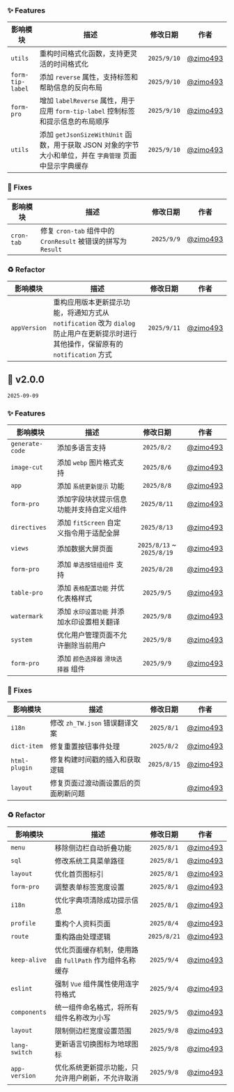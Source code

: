 ### ✨ Features

| 影响模块 | 描述 | 修改日期 | 作者 |
| --- | --- | :--: | --- |
| `utils` | 重构时间格式化函数，支持更灵活的时间格式化 | `2025/9/10` | [@zimo493](https://github.com/zimo493) |
| `form-tip-label` | 添加 `reverse` 属性，支持标签和帮助信息的反向布局 | `2025/9/10` | [@zimo493](https://github.com/zimo493) |
| `form-pro` | 增加 `labelReverse` 属性，用于应用 `form-tip-label` 控制标签和提示信息的布局顺序 | `2025/9/10` | [@zimo493](https://github.com/zimo493) |
| `utils` | 添加 `getJsonSizeWithUnit` 函数，用于获取 JSON 对象的字节大小和单位，并在 `字典管理` 页面中显示字典缓存 | `2025/9/10` | [@zimo493](https://github.com/zimo493) |

### 🐛 Fixes

| 影响模块 | 描述 | 修改日期 | 作者 |
| --- | --- | :--: | --- |
| `cron-tab` | 修复 `cron-tab` 组件中的 `CronResult` 被错误的拼写为 `Result` | `2025/9/9` | [@zimo493](https://github.com/zimo493) |

### ♻️ Refactor

| 影响模块 | 描述 | 修改日期 | 作者 |
| --- | --- | :--: | --- |
| `appVersion` | 重构应用版本更新提示功能，将通知方式从 `notification` 改为 `dialog` 防止用户在更新提示时进行其他操作，保留原有的 `notification` 方式 | `2025/9/11` | [@zimo493](https://github.com/zimo493) |

## 🎉 v2.0.0

`2025-09-09`

### ✨ Features

| 影响模块 | 描述 | 修改日期 | 作者 |
| --- | --- | :--: | --- |
| `generate-code` | 添加多语言支持 | `2025/8/2` | [@zimo493](https://github.com/zimo493) |
| `image-cut` | 添加 `webp` 图片格式支持 | `2025/8/6` | [@zimo493](https://github.com/zimo493) |
| `app` | 添加 `系统更新提示` 功能 | `2025/8/8` | [@zimo493](https://github.com/zimo493) |
| `form-pro` | 添加字段块状提示信息功能并支持自定义组件 | `2025/8/11` | [@zimo493](https://github.com/zimo493) |
| `directives` | 添加 `fitScreen` 自定义指令用于适配全屏 | `2025/8/13` | [@zimo493](https://github.com/zimo493) |
| `views` | 添加数据大屏页面 | `2025/8/13` ~ `2025/8/19` | [@zimo493](https://github.com/zimo493) |
| `form-pro` | 添加 `单选按钮组组件` 支持 | `2025/8/28` | [@zimo493](https://github.com/zimo493) |
| `table-pro` | 添加 `表格配置功能` 并优化表格样式 | `2025/9/5` | [@zimo493](https://github.com/zimo493) |
| `watermark` | 添加 `水印设置功能` 并添加水印设置相关翻译 | `2025/9/8` | [@zimo493](https://github.com/zimo493) |
| `system` | 优化用户管理页面不允许删除当前用户 | `2025/9/8` | [@zimo493](https://github.com/zimo493) |
| `form-pro` | 添加 `颜色选择器` `滑块选择器` 组件 | `2025/9/9` | [@zimo493](https://github.com/zimo493) |

### 🐛 Fixes

| 影响模块 | 描述 | 修改日期 | 作者 |
| --- | --- | :--: | --- |
| `i18n` | 修改 `zh_TW.json` 错误翻译文案 | `2025/8/1` | [@zimo493](https://github.com/zimo493) |
| `dict-item` | 修复重置按钮事件处理 | `2025/8/2` | [@zimo493](https://github.com/zimo493) |
| `html-plugin` | 修复构建时间戳的插入和获取逻辑 | `2025/8/15` | [@zimo493](https://github.com/zimo493) |
| `layout` | 修复页面过渡动画设置后的页面刷新问题 | | [@zimo493](https://github.com/zimo493) |

### ♻️ Refactor

| 影响模块 | 描述 | 修改日期 | 作者 |
| --- | --- | :--: | --- |
| `menu` | 移除侧边栏自动折叠功能 | `2025/8/1` | [@zimo493](https://github.com/zimo493) |
| `sql` | 修改系统工具菜单路径 | `2025/8/1` | [@zimo493](https://github.com/zimo493) |
| `layout` | 优化首页图标引 | `2025/8/1` | [@zimo493](https://github.com/zimo493) |
| `form-pro` | 调整表单标签宽度设置 | `2025/8/1` | [@zimo493](https://github.com/zimo493) |
| `i18n` | 优化字典项清除成功提示信息 | `2025/8/1` | [@zimo493](https://github.com/zimo493) |
| `profile` | 重构个人资料页面 | `2025/8/4` | [@zimo493](https://github.com/zimo493) |
| `route` | 重构路由处理逻辑 | `2025/8/21` | [@zimo493](https://github.com/zimo493) |
| `keep-alive` | 优化页面缓存机制，使用路由 `fullPath` 作为组件名称缓存 | `2025/9/4` | [@zimo493](https://github.com/zimo493) |
| `eslint` | 强制 `Vue` 组件属性使用连字符格式 | `2025/9/4` | [@zimo493](https://github.com/zimo493) |
| `components` | 统一组件命名格式，将所有组件名称改为小写 | `2025/9/5` | [@zimo493](https://github.com/zimo493) |
| `layout` | 限制侧边栏宽度设置范围 | `2025/9/8` | [@zimo493](https://github.com/zimo493) |
| `lang-switch` | 更新语言切换图标为地球图标 | `2025/9/8` | [@zimo493](https://github.com/zimo493) |
| `app-version` | 优化系统更新提示功能，只允许用户刷新，不允许取消 | `2025/9/8` | [@zimo493](https://github.com/zimo493) |
